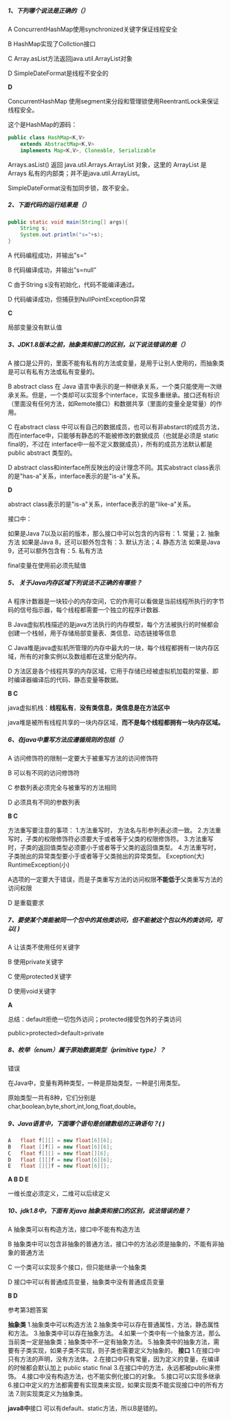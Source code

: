 ##### 1、下列哪个说法是正确的（）

A	ConcurrentHashMap使用synchronized关键字保证线程安全

B	HashMap实现了Collction接口

C	Array.asList方法返回java.util.ArrayList对象

D	SimpleDateFormat是线程不安全的



**D**

ConcurrentHashMap 使用segment来分段和管理锁使用ReentrantLock来保证线程安全。

这个是HashMap的源码：

```java
public class HashMap<K,V>
    extends AbstractMap<K,V>
    implements Map<K,V>, Cloneable, Serializable
```

 Arrays.asList()  返回  java.util.Arrays.ArrayList 对象，这里的 ArrayList 是 Arrays 私有的内部类；并不是java.util.ArrayList。

SimpleDateFormat没有加同步锁，故不安全。



##### 2、下面代码的运行结果是（）

```java
public static void main(String[] args){
    String s;
    System.out.println("s="+s);
}
```

A	代码编程成功，并输出”s=”

B	代码编译成功，并输出”s=null”

C	由于String s没有初始化，代码不能编译通过。

D	代码编译成功，但捕获到NullPointException异常



**C**

局部变量没有默认值



##### 3、JDK1.8版本之前，抽象类和接口的区别，以下说法错误的是（）

A	 接口是公开的，里面不能有私有的方法或变量，是用于让别人使用的，而抽象类是可以有私有方法或私有变量的。

B	abstract class 在 Java 语言中表示的是一种继承关系，一个类只能使用一次继承关系。但是，一个类却可以实现多个interface，实现多重继承。接口还有标识（里面没有任何方法，如Remote接口）和数据共享（里面的变量全是常量）的作用。

C	在abstract class 中可以有自己的数据成员，也可以有非abstarct的成员方法，而在interface中，只能够有静态的不能被修改的数据成员（也就是必须是 static final的，不过在 interface中一般不定义数据成员），所有的成员方法默认都是 public abstract 类型的。

D	abstract class和interface所反映出的设计理念不同。其实abstract class表示的是"has-a"关系，interface表示的是"is-a"关系。



**D**

abstract class表示的是"is-a"关系，interface表示的是"like-a"关系。



接口中：

如果是Java 7以及以前的版本，那么接口中可以包含的内容有：1. 常量；2. 抽象方法
如果是Java 8，还可以额外包含有：3. 默认方法；4. 静态方法
如果是Java 9，还可以额外包含有：5. 私有方法

final变量在使用前必须先赋值



##### 5、 关于Java内存区域下列说法不正确的有哪些？

A	程序计数器是一块较小的内存空间，它的作用可以看做是当前线程所执行的字节码的信号指示器，每个线程都需要一个独立的程序计数器.

B	Java虚拟机栈描述的是java方法执行的内存模型，每个方法被执行的时候都会创建一个栈帧，用于存储局部变量表、类信息、动态链接等信息

C	Java堆是java虚拟机所管理的内存中最大的一块，每个线程都拥有一块内存区域，所有的对象实例以及数组都在这里分配内存。

D	方法区是各个线程共享的内存区域，它用于存储已经被虚拟机加载的常量、即时编译器编译后的代码、静态变量等数据。



 **B C** 

java虚拟机栈：**线程私有**，**没有类信息，类信息是在方法区中**

java堆是被所有线程共享的一块内存区域，**而不是每个线程都拥有一块内存区域。**



##### 6、在java中重写方法应遵循规则的包括（）

A	访问修饰符的限制一定要大于被重写方法的访问修饰符

B	可以有不同的访问修饰符

C	参数列表必须完全与被重写的方法相同

D	必须具有不同的参数列表



**B C**

方法重写要注意的事项：
    1.方法重写时， 方法名与形参列表必须一致。
    2.方法重写时，子类的权限修饰符必须要大于或者等于父类的权限修饰符。
    3.方法重写时，子类的返回值类型必须要小于或者等于父类的返回值类型。
    4.方法重写时， 子类抛出的异常类型要小于或者等于父类抛出的异常类型。
            Exception(大)
            RuntimeException(小)

A选项的一定要大于错误，而是子类重写方法的访问权限**不能低于**父类重写方法的访问权限

D 是重载要求



##### 7、要使某个类能被同一个包中的其他类访问，但不能被这个包以外的类访问，可以( )

A	让该类不使用任何关键字

B	使用private关键字

C	使用protected关键字

D	使用void关键字



**A**

总结：default拒绝一切包外访问；protected接受包外的子类访问

public>protected>default>private



##### 8、枚举（enum）属于原始数据类型（primitive type）？

错误



在Java中，变量有两种类型，一种是原始类型，一种是引用类型。

原始类型一共有8种，它们分别是char,boolean,byte,short,int,long,float,double。



##### 9、Java语言中，下面哪个语句是创建数组的正确语句？(   )

```java
A	float f[][] = new float[6][6];
B	float []f[] = new float[6][6];
C	float f[][] = new float[][6];
D	float [][]f = new float[6][6];
E	float [][]f = new float[6][];
```



**A B D E**

一维长度必须定义，二维可以后续定义





##### 10、jdk1.8中，下面有关java 抽象类和接口的区别，说法错误的是？

A	抽象类可以有构造方法，接口中不能有构造方法

B	抽象类中可以包含非抽象的普通方法，接口中的方法必须是抽象的，不能有非抽象的普通方法

C	一个类可以实现多个接口，但只能继承一个抽象类

D	接口中可以有普通成员变量，抽象类中没有普通成员变量



**B D** 

参考第3题答案

**抽象类**
1.抽象类中可以构造方法
2.抽象类中可以存在普通属性，方法，静态属性和方法。
3.抽象类中可以存在抽象方法。
4.如果一个类中有一个抽象方法，那么当前类一定是抽象类；抽象类中不一定有抽象方法。
5.抽象类中的抽象方法，需要有子类实现，如果子类不实现，则子类也需要定义为抽象的。
**接口**
1.在接口中只有方法的声明，没有方法体。
2.在接口中只有常量，因为定义的变量，在编译的时候都会默认加上
public static final 
3.在接口中的方法，永远都被public来修饰。
4.接口中没有构造方法，也不能实例化接口的对象。
5.接口可以实现多继承
6.接口中定义的方法都需要有实现类来实现，如果实现类不能实现接口中的所有方法
7.则实现类定义为抽象类。



**java8中**接口 可以有default、static方法，所以B是错的。